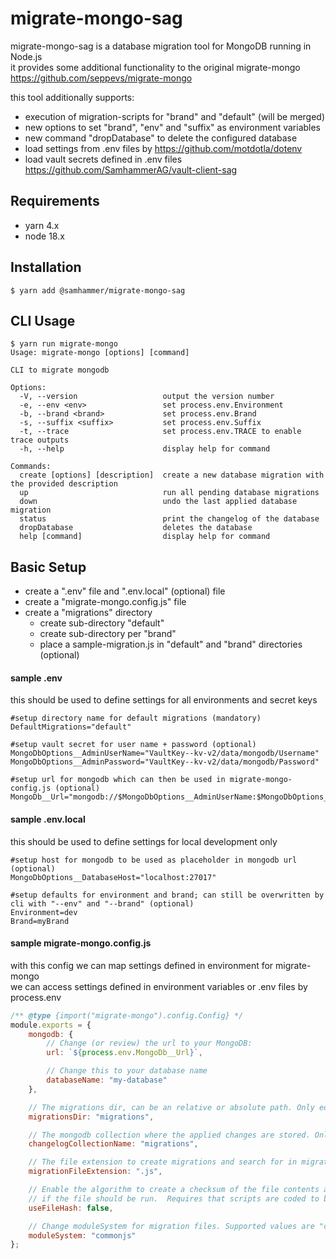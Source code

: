 # migrate-mongo-sag

migrate-mongo-sag is a database migration tool for MongoDB running in Node.js<br>
it provides some additional functionality to the original migrate-mongo https://github.com/seppevs/migrate-mongo

this tool additionally supports:

-   execution of migration-scripts for "brand" and "default" (will be merged)
-   new options to set "brand", "env" and "suffix" as environment variables
-   new command "dropDatabase" to delete the configured database
-   load settings from .env files by https://github.com/motdotla/dotenv
-   load vault secrets defined in .env files https://github.com/SamhammerAG/vault-client-sag

## Requirements

-   yarn 4.x
-   node 18.x

## Installation

`$ yarn add @samhammer/migrate-mongo-sag`

## CLI Usage

```
$ yarn run migrate-mongo
Usage: migrate-mongo [options] [command]

CLI to migrate mongodb

Options:
  -V, --version                   output the version number
  -e, --env <env>                 set process.env.Environment
  -b, --brand <brand>             set process.env.Brand
  -s, --suffix <suffix>           set process.env.Suffix
  -t, --trace                     set process.env.TRACE to enable trace outputs
  -h, --help                      display help for command

Commands:
  create [options] [description]  create a new database migration with the provided description
  up                              run all pending database migrations
  down                            undo the last applied database migration
  status                          print the changelog of the database
  dropDatabase                    deletes the database
  help [command]                  display help for command
```

## Basic Setup

-   create a ".env" file and ".env.local" (optional) file
-   create a "migrate-mongo.config.js" file
-   create a "migrations" directory
    -   create sub-directory "default"
    -   create sub-directory per "brand"
    -   place a sample-migration.js in "default" and "brand" directories (optional)

#### sample .env

this should be used to define settings for all environments and secret keys

```
#setup directory name for default migrations (mandatory)
DefaultMigrations="default"

#setup vault secret for user name + password (optional)
MongoDbOptions__AdminUserName="VaultKey--kv-v2/data/mongodb/Username"
MongoDbOptions__AdminPassword="VaultKey--kv-v2/data/mongodb/Password"

#setup url for mongodb which can then be used in migrate-mongo-config.js (optional)
MongoDb__Url="mongodb://$MongoDbOptions__AdminUserName:$MongoDbOptions__AdminPassword@$MongoDbOptions__DatabaseHost"
```

#### sample .env.local

this should be used to define settings for local development only

```
#setup host for mongodb to be used as placeholder in mongodb url (optional)
MongoDbOptions__DatabaseHost="localhost:27017"

#setup defaults for environment and brand; can still be overwritten by cli with "--env" and "--brand" (optional)
Environment=dev
Brand=myBrand
```

#### sample migrate-mongo.config.js

with this config we can map settings defined in environment for migrate-mongo<br>
we can access settings defined in environment variables or .env files by process.env

```js
/** @type {import("migrate-mongo").config.Config} */
module.exports = {
    mongodb: {
        // Change (or review) the url to your MongoDB:
        url: `${process.env.MongoDb__Url}`,

        // Change this to your database name
        databaseName: "my-database"
    },

    // The migrations dir, can be an relative or absolute path. Only edit this when really necessary.
    migrationsDir: "migrations",

    // The mongodb collection where the applied changes are stored. Only edit this when really necessary.
    changelogCollectionName: "migrations",

    // The file extension to create migrations and search for in migration dir
    migrationFileExtension: ".js",

    // Enable the algorithm to create a checksum of the file contents and use that in the comparison to determine
    // if the file should be run.  Requires that scripts are coded to be run multiple times.
    useFileHash: false,

    // Change moduleSystem for migration files. Supported values are "commonjs" and "esm".
    moduleSystem: "commonjs"
};
```
